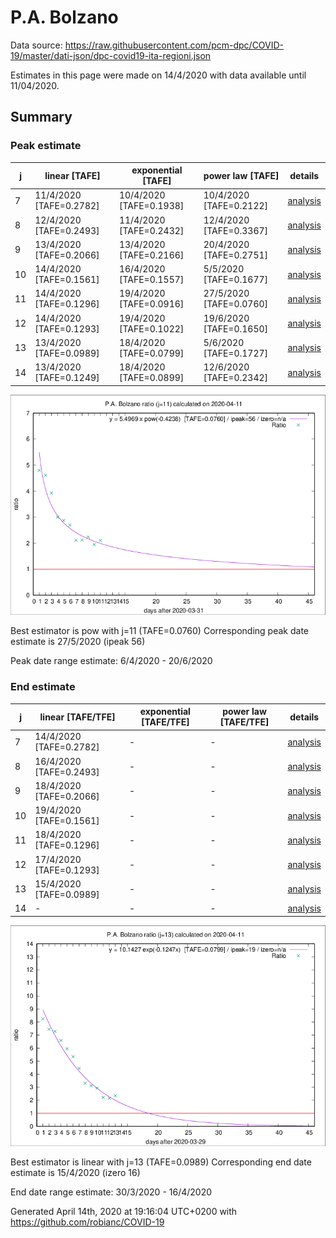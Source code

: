 # P.A. Bolzano


Data source: https://raw.githubusercontent.com/pcm-dpc/COVID-19/master/dati-json/dpc-covid19-ita-regioni.json

Estimates in this page were made on 14/4/2020 with data available until 11/04/2020.


## Summary 

### Peak estimate 
|j|linear [TAFE]|exponential [TAFE]|power law [TAFE]|details|
|---|----|-----------|---------|-------|
|7|11/4/2020 [TAFE=0.2782]|10/4/2020 [TAFE=0.1938]|10/4/2020 [TAFE=0.2122]|[analysis](COVID-19_p.a._bolzano_j7_2020-04-11.md)|
|8|12/4/2020 [TAFE=0.2493]|11/4/2020 [TAFE=0.2432]|12/4/2020 [TAFE=0.3367]|[analysis](COVID-19_p.a._bolzano_j8_2020-04-11.md)|
|9|13/4/2020 [TAFE=0.2066]|13/4/2020 [TAFE=0.2166]|20/4/2020 [TAFE=0.2751]|[analysis](COVID-19_p.a._bolzano_j9_2020-04-11.md)|
|10|14/4/2020 [TAFE=0.1561]|16/4/2020 [TAFE=0.1557]|5/5/2020 [TAFE=0.1677]|[analysis](COVID-19_p.a._bolzano_j10_2020-04-11.md)|
|11|14/4/2020 [TAFE=0.1296]|19/4/2020 [TAFE=0.0916]|27/5/2020 [TAFE=0.0760]|[analysis](COVID-19_p.a._bolzano_j11_2020-04-11.md)|
|12|14/4/2020 [TAFE=0.1293]|19/4/2020 [TAFE=0.1022]|19/6/2020 [TAFE=0.1650]|[analysis](COVID-19_p.a._bolzano_j12_2020-04-11.md)|
|13|13/4/2020 [TAFE=0.0989]|18/4/2020 [TAFE=0.0799]|5/6/2020 [TAFE=0.1727]|[analysis](COVID-19_p.a._bolzano_j13_2020-04-11.md)|
|14|13/4/2020 [TAFE=0.1249]|18/4/2020 [TAFE=0.0899]|12/6/2020 [TAFE=0.2342]|[analysis](COVID-19_p.a._bolzano_j14_2020-04-11.md)|

![best peak estimate](COVID-19_p.a._bolzano_j11_2020-04-11.png)

Best estimator is pow with j=11 (TAFE=0.0760)
Corresponding peak date estimate is 27/5/2020 (ipeak 56)


Peak date range estimate: 6/4/2020 - 20/6/2020

### End estimate 
|j|linear [TAFE/TFE]|exponential [TAFE/TFE]|power law [TAFE/TFE]|details|
|---|----|-----------|---------|-------|
|7|14/4/2020 [TAFE=0.2782]|-|-|[analysis](COVID-19_p.a._bolzano_j7_2020-04-11.md)|
|8|16/4/2020 [TAFE=0.2493]|-|-|[analysis](COVID-19_p.a._bolzano_j8_2020-04-11.md)|
|9|18/4/2020 [TAFE=0.2066]|-|-|[analysis](COVID-19_p.a._bolzano_j9_2020-04-11.md)|
|10|19/4/2020 [TAFE=0.1561]|-|-|[analysis](COVID-19_p.a._bolzano_j10_2020-04-11.md)|
|11|18/4/2020 [TAFE=0.1296]|-|-|[analysis](COVID-19_p.a._bolzano_j11_2020-04-11.md)|
|12|17/4/2020 [TAFE=0.1293]|-|-|[analysis](COVID-19_p.a._bolzano_j12_2020-04-11.md)|
|13|15/4/2020 [TAFE=0.0989]|-|-|[analysis](COVID-19_p.a._bolzano_j13_2020-04-11.md)|
|14|-|-|-|[analysis](COVID-19_p.a._bolzano_j14_2020-04-11.md)|

![best zero estimate](COVID-19_p.a._bolzano_j13_2020-04-11.png)

Best estimator is linear with j=13 (TAFE=0.0989)
Corresponding end date estimate is 15/4/2020 (izero 16)


End date range estimate: 30/3/2020 - 16/4/2020

Generated April 14th, 2020 at 19:16:04 UTC+0200 with https://github.com/robianc/COVID-19
